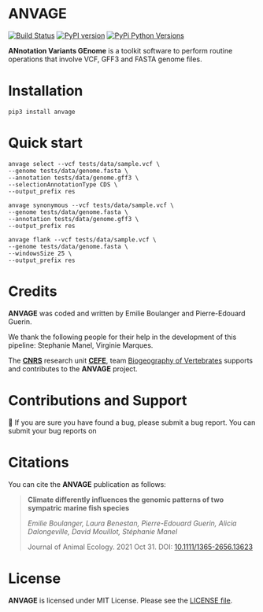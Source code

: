 # ANVAGE

[![Build Status](https://travis-ci.com/Grelot/anvage.svg?branch=main)](https://travis-ci.com/Grelot/anvage)
[![PyPI version](https://badge.fury.io/py/anvage.svg)](https://badge.fury.io/py/anvage)
[![PyPi Python Versions](https://img.shields.io/pypi/pyversions/anvage.svg)](https://pypi.org/project/anvage)




**ANnotation Variants GEnome** is a toolkit software to perform routine operations that involve VCF, GFF3 and FASTA genome files.

# Installation

```
pip3 install anvage
```


# Quick start


```
anvage select --vcf tests/data/sample.vcf \
--genome tests/data/genome.fasta \
--annotation tests/data/genome.gff3 \
--selectionAnnotationType CDS \
--output_prefix res
```


```
anvage synonymous --vcf tests/data/sample.vcf \
--genome tests/data/genome.fasta \
--annotation tests/data/genome.gff3 \
--output_prefix res
```


```
anvage flank --vcf tests/data/sample.vcf \
--genome tests/data/genome.fasta \
--windowsSize 25 \
--output_prefix res
```

# Credits

**ANVAGE** was coded and written by Emilie Boulanger and Pierre-Edouard Guerin.

We thank the following people for their help in the development of this pipeline: Stephanie Manel, Virginie Marques.

The [**CNRS**](https://www.cnrs.fr/) research unit [**CEFE**](https://www.cefe.cnrs.fr/fr/), team [Biogeography of Vertebrates](https://twitter.com/ephe_bev) supports and contributes to the **ANVAGE** project.

# Contributions and Support

🐛 If you are sure you have found a bug, please submit a bug report. You can submit your bug reports on 


# Citations

You can cite the **ANVAGE** publication as follows:

> **Climate differently influences the genomic patterns of two sympatric marine fish species**
>
> *Emilie Boulanger, Laura Benestan, Pierre-Edouard Guerin, Alicia Dalongeville, David Mouillot, Stéphanie Manel*
>
> Journal of Animal Ecology. 2021 Oct 31. DOI: [10.1111/1365-2656.13623](https://doi.org/10.1111/1365-2656.13623)


# License

**ANVAGE** is licensed under MIT License. Please see the [LICENSE file](https://github.com/Grelot/anvage/blob/main/LICENSE).


